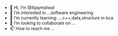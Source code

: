 - 👋 Hi, I’m @Ajaymalwal
- 👀 I’m interested in ...software engineering
- 🌱 I’m currently learning ....c++,data,structure in bca
- 💞️ I’m looking to collaborate on ...
- 📫 How to reach me ...

<!---
Ajaymalwal/Ajaymalwal is a ✨ special ✨ repository because its `README.md` (this file) appears on your GitHub profile.
You can click the Preview link to take a look at your changes.
--->
